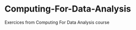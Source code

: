 Computing-For-Data-Analysis
===========================

Exercices from Computing For Data Analysis course
